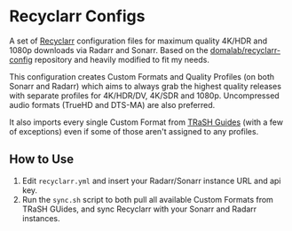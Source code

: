 # Recyclarr Configs

A set of [Recyclarr](https://github.com/recyclarr/recyclarr) configuration files for maximum quality 4K/HDR and 1080p downloads via Radarr and Sonarr. Based on the [domalab/recyclarr-config](https://github.com/domalab/recyclarr-config) repository and heavily modified to fit my needs.

This configuration creates Custom Formats and Quality Profiles (on both Sonarr and Radarr) which aims to always grab the highest quality releases with separate profiles for 4K/HDR/DV, 4K/SDR and 1080p. Uncompressed audio formats (TrueHD and DTS-MA) are also preferred. 

It also imports every single Custom Format from [TRaSH Guides](https://trash-guides.info/)  (with a few of exceptions) even if some of those aren't assigned to any profiles. 

## How to Use
1. Edit `recyclarr.yml` and insert your Radarr/Sonarr instance URL and api key.
2. Run the `sync.sh` script to both pull all available Custom Formats from TRaSH GUides, and sync Recyclarr with your Sonarr and Radarr instances.
